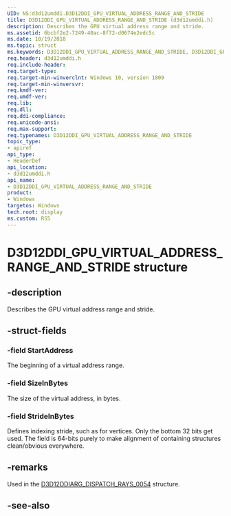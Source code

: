 ```yaml
---
UID: NS:d3d12umddi.D3D12DDI_GPU_VIRTUAL_ADDRESS_RANGE_AND_STRIDE
title: D3D12DDI_GPU_VIRTUAL_ADDRESS_RANGE_AND_STRIDE (d3d12umddi.h)
description: Describes the GPU virtual address range and stride.
ms.assetid: 6bcbf2e2-7249-40ac-8f72-d0674e2edc5c
ms.date: 10/19/2018
ms.topic: struct
ms.keywords: D3D12DDI_GPU_VIRTUAL_ADDRESS_RANGE_AND_STRIDE, D3D12DDI_GPU_VIRTUAL_ADDRESS_RANGE_AND_STRIDE, 
req.header: d3d12umddi.h
req.include-header:
req.target-type:
req.target-min-winverclnt: Windows 10, version 1809
req.target-min-winversvr:
req.kmdf-ver:
req.umdf-ver:
req.lib:
req.dll:
req.ddi-compliance:
req.unicode-ansi:
req.max-support:
req.typenames: D3D12DDI_GPU_VIRTUAL_ADDRESS_RANGE_AND_STRIDE
topic_type: 
- apiref
api_type: 
- HeaderDef
api_location: 
- d3d12umddi.h
api_name: 
- D3D12DDI_GPU_VIRTUAL_ADDRESS_RANGE_AND_STRIDE
product:
- Windows
targetos: Windows
tech.root: display
ms.custom: RS5
---
```


# D3D12DDI_GPU_VIRTUAL_ADDRESS_RANGE_AND_STRIDE structure

## -description

Describes the GPU virtual address range and stride.

## -struct-fields

### -field StartAddress

The beginning of a virtual address range.

### -field SizeInBytes

The size of the virtual address, in bytes.

### -field StrideInBytes

Defines indexing stride, such as for vertices. Only the bottom 32 bits get used. The field is 64-bits purely to make alignment of containing structures clean/obvious everywhere.

## -remarks

Used in the [D3D12DDIARG_DISPATCH_RAYS_0054](ns-d3d12umddi-d3d12ddiarg_dispatch_rays_0054.md) structure.

## -see-also
